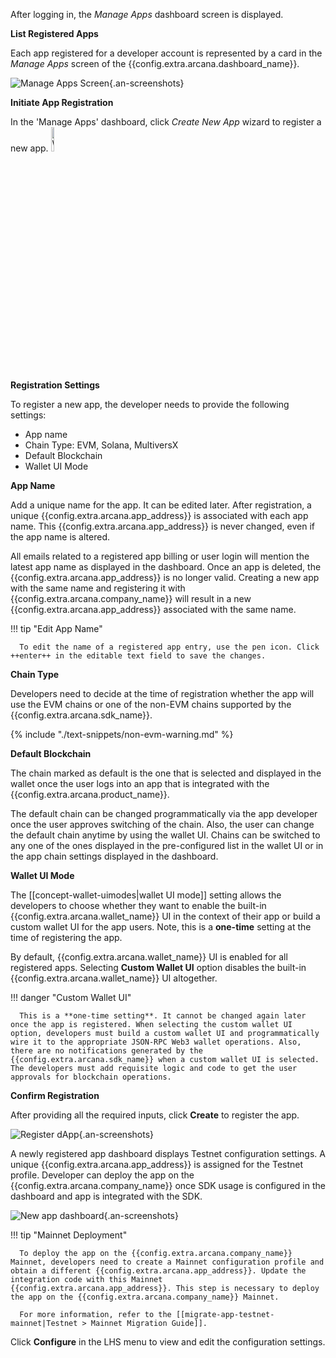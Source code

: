 After logging in, the *Manage Apps* dashboard screen is displayed. 

**List Registered Apps**

Each app registered for a developer account is represented by a card in the *Manage Apps* screen of the {{config.extra.arcana.dashboard_name}}.

![Manage Apps Screen](/img/an_db_mulitiple_apps.png){.an-screenshots}

**Initiate App Registration**

In the 'Manage Apps' dashboard, click *Create New App* wizard to register a new app. <img class="an-screenshots" src="/img/dashboard_newappwizard.png" alt="Wizard: Register App" width="10%"/> 

**Registration Settings**

To register a new app, the developer needs to provide the following settings: 

* App name
* Chain Type: EVM, Solana, MultiversX
* Default Blockchain
* Wallet UI Mode

**App Name**

Add a unique name for the app. It can be edited later. After registration, a unique {{config.extra.arcana.app_address}} is associated with each app name. This {{config.extra.arcana.app_address}} is never changed, even if the app name is altered.

All emails related to a registered app billing or user login will mention the latest app name as displayed in the dashboard. Once an app is deleted, the {{config.extra.arcana.app_address}} is no longer valid. Creating a new app with the same name and registering it with {{config.extra.arcana.company_name}} will result in a new {{config.extra.arcana.app_address}} associated with the same name.

!!! tip "Edit App Name"

      To edit the name of a registered app entry, use the pen icon. Click ++enter++ in the editable text field to save the changes.

**Chain Type**

Developers need to decide at the time of registration whether the app will use the EVM chains or one of the non-EVM chains supported by the {{config.extra.arcana.sdk_name}}.

{% include "./text-snippets/non-evm-warning.md" %}

**Default Blockchain**

The chain marked as default is the one that is selected and displayed in the wallet once the user logs into an app that is integrated with the {{config.extra.arcana.product_name}}.

The default chain can be changed programmatically via the app developer once the user approves switching of the chain. Also, the user can change the default chain anytime by using the wallet UI. Chains can be switched to any one of the ones displayed in the pre-configured list in the wallet UI or in the app chain settings displayed in the dashboard.

**Wallet UI Mode**

The [[concept-wallet-uimodes|wallet UI mode]] setting allows the developers to choose whether they want to enable the built-in {{config.extra.arcana.wallet_name}} UI in the context of their app or build a custom wallet UI for the app users. Note, this is a **one-time** setting at the time of registering the app.

By default, {{config.extra.arcana.wallet_name}} UI is enabled for all registered apps. Selecting **Custom Wallet UI** option disables the built-in {{config.extra.arcana.wallet_name}} UI altogether.

!!! danger "Custom Wallet UI"

      This is a **one-time setting**. It cannot be changed again later once the app is registered. When selecting the custom wallet UI option, developers must build a custom wallet UI and programmatically wire it to the appropriate JSON-RPC Web3 wallet operations. Also, there are no notifications generated by the {{config.extra.arcana.sdk_name}} when a custom wallet UI is selected. The developers must add requisite logic and code to get the user approvals for blockchain operations.

**Confirm Registration**

After providing all the required inputs, click **Create** to register the app.

![Register dApp](/img/an_db_create_newapp_anim.gif){.an-screenshots}

A newly registered app dashboard displays Testnet configuration settings. A unique {{config.extra.arcana.app_address}} is assigned for the Testnet profile. Developer can deploy the app on the {{config.extra.arcana.company_name}} once SDK usage is configured in the dashboard and app is integrated with the SDK.

![New app dashboard](/img/an_db_new_app_screen.png){.an-screenshots}

!!! tip "Mainnet Deployment" 

      To deploy the app on the {{config.extra.arcana.company_name}} Mainnet, developers need to create a Mainnet configuration profile and obtain a different {{config.extra.arcana.app_address}}. Update the integration code with this Mainnet {{config.extra.arcana.app_address}}. This step is necessary to deploy the app on the {{config.extra.arcana.company_name}} Mainnet. 
      
      For more information, refer to the [[migrate-app-testnet-mainnet|Testnet > Mainnet Migration Guide]].

Click **Configure** in the  LHS menu to view and edit the configuration settings.
